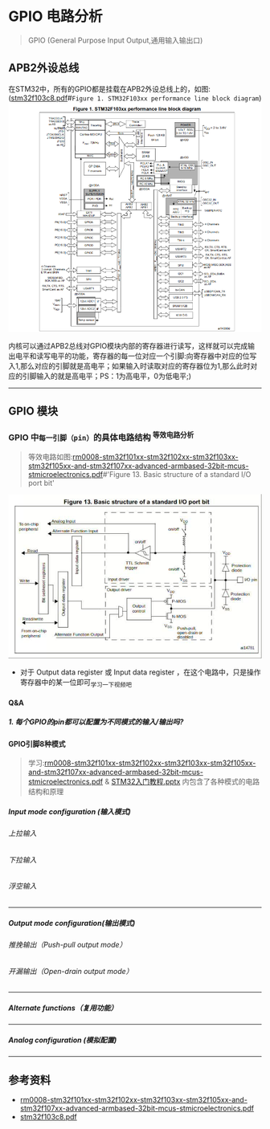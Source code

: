 # GPIO 电路分析
> GPIO (General Purpose Input Output,通用输入输出口)

## APB2外设总线
在STM32中，所有的GPIO都是挂载在APB2外设总线上的，如图:([stm32f103c8.pdf](../../002.REF_DOCS/stm32f103c8.pdf)#`Figure 1. STM32F103xx performance line block diagram`)
![Figure 1. STM32F103xx performance line block diagram](./999.IMGS/Screenshot%202025-10-12%20at%2010-19-25%20Datasheet.png)

内核可以通过APB2总线对GPIO模块内部的寄存器进行读写，这样就可以完成输出电平和读写电平的功能，寄存器的每一位对应一个引脚:向寄存器中对应的位写入1,那么对应的引脚就是高电平；如果输入时读取对应的寄存器位为1,那么此时对应的引脚输入的就是高电平；PS：1为高电平，0为低电平;)

---

## GPIO 模块

### GPIO 中`每一引脚（pin）`的具体电路结构 <sup>等效电路分析</sup>
> 等效电路如图:[rm0008-stm32f101xx-stm32f102xx-stm32f103xx-stm32f105xx-and-stm32f107xx-advanced-armbased-32bit-mcus-stmicroelectronics.pdf](../../002.REF_DOCS/rm0008-stm32f101xx-stm32f102xx-stm32f103xx-stm32f105xx-and-stm32f107xx-advanced-armbased-32bit-mcus-stmicroelectronics.pdf)#'Figure 13. Basic structure of a standard I/O port bit'

![Figure 13. Basic structure of a standard I/O port bit](./999.IMGS/wechat_2025-10-12_142642_100.png)

- 对于 Output data register 或 Input data register ，在这个电路中，只是操作寄存器中的某一位即可<sub>学习一下视频吧</sub>

#### Q&A
##### 1. 每个GPIO的pin都可以配置为不同模式的输入/输出吗?

#### GPIO引脚8种模式
> 学习:[rm0008-stm32f101xx-stm32f102xx-stm32f103xx-stm32f105xx-and-stm32f107xx-advanced-armbased-32bit-mcus-stmicroelectronics.pdf](../../002.REF_DOCS/rm0008-stm32f101xx-stm32f102xx-stm32f103xx-stm32f105xx-and-stm32f107xx-advanced-armbased-32bit-mcus-stmicroelectronics.pdf) & [STM32入门教程.pptx](../../002.REF_DOCS/STM32入门教程.pptx) 内包含了各种模式的电路结构和原理

##### Input mode configuration (输入模式)
###### 上拉输入
###### 下拉输入
###### 浮空输入

---

##### Output mode configuration(输出模式)
###### 推挽输出（Push-pull output mode）
###### 开漏输出（Open-drain output mode）

---

##### Alternate functions（复用功能）


---

##### Analog configuration (模拟配置)

---


## 参考资料
- [rm0008-stm32f101xx-stm32f102xx-stm32f103xx-stm32f105xx-and-stm32f107xx-advanced-armbased-32bit-mcus-stmicroelectronics.pdf](../../002.REF_DOCS/rm0008-stm32f101xx-stm32f102xx-stm32f103xx-stm32f105xx-and-stm32f107xx-advanced-armbased-32bit-mcus-stmicroelectronics.pdf)
- [stm32f103c8.pdf](../../002.REF_DOCS/stm32f103c8.pdf)